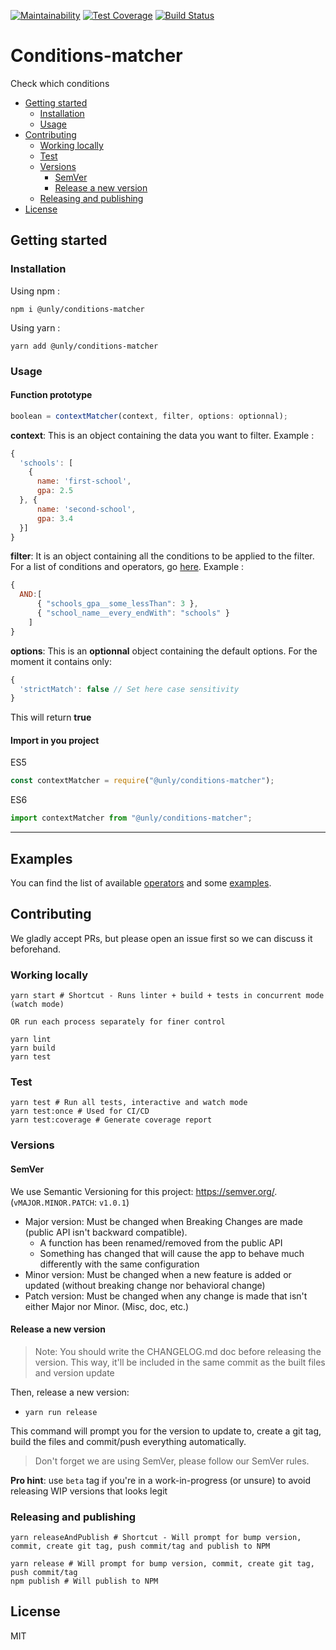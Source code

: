 [![Maintainability](https://api.codeclimate.com/v1/badges/d8318651d334711f79dc/maintainability)](https://codeclimate.com/github/UnlyEd/conditions-matcher/maintainability)
[![Test Coverage](https://api.codeclimate.com/v1/badges/d8318651d334711f79dc/test_coverage)](https://codeclimate.com/github/UnlyEd/conditions-matcher/test_coverage)
[![Build Status](https://codebuild.eu-west-1.amazonaws.com/badges?uuid=eyJlbmNyeXB0ZWREYXRhIjoiWGQ3V2dEdGpUendlc05TRm5RWXZzejJCRDFVb09maFJqSzRmKzh4aUZzSVY3Qk9nZ2hMTmV0Z3VtOUJQYW5Hd3diZnlvMXhFUnhIQjVEc0RnRm9XTnRnPSIsIml2UGFyYW1ldGVyU3BlYyI6Ii9NdXdzQ2JNQ2lLUWZQR04iLCJtYXRlcmlhbFNldFNlcmlhbCI6MX0%3D&branch=master)](https://eu-west-1.console.aws.amazon.com/codesuite/codebuild/projects/conditions-matcher/history)

# Conditions-matcher

Check which conditions

<!-- toc -->

- [Getting started](#getting-started)
  * [Installation](#installation)
  * [Usage](#usage)
- [Contributing](#contributing)
  * [Working locally](#working-locally)
  * [Test](#test)
  * [Versions](#versions)
    + [SemVer](#semver)
    + [Release a new version](#release-a-new-version)
  * [Releasing and publishing](#releasing-and-publishing)
- [License](#license)

<!-- tocstop -->

## Getting started

### Installation

Using npm :
```
npm i @unly/conditions-matcher
```
Using yarn :
```
yarn add @unly/conditions-matcher
```

### Usage

#### Function prototype
```js
boolean = contextMatcher(context, filter, options: optionnal);
```
**context**: This is an object containing the data you want to filter. Example :
```js
{
  'schools': [
    {
      name: 'first-school',
      gpa: 2.5
  }, {
      name: 'second-school',
      gpa: 3.4
  }]
}
```

**filter**: It is an object containing all the conditions to be applied to the filter. For a list of conditions and operators, go [here](./README-CONDITIONS.md). Example :
```js
{
  AND:[
      { "schools_gpa__some_lessThan": 3 },
      { "school_name__every_endWith": "schools" }
    ]
}

```

**options**: This is an **optionnal** object containing the default options. For the moment it contains only:
```js
{
  'strictMatch': false // Set here case sensitivity
}
```

This will return **true**

#### Import in you project
ES5
```js
const contextMatcher = require("@unly/conditions-matcher");
```

ES6
```js
import contextMatcher from "@unly/conditions-matcher";
```

---

## Examples
You can find the list of available [operators](./README-CONDITIONS.md) and some [examples](./examples).

## Contributing

We gladly accept PRs, but please open an issue first so we can discuss it beforehand.

### Working locally

```
yarn start # Shortcut - Runs linter + build + tests in concurrent mode (watch mode)

OR run each process separately for finer control

yarn lint
yarn build
yarn test
```


### Test

```
yarn test # Run all tests, interactive and watch mode
yarn test:once # Used for CI/CD
yarn test:coverage # Generate coverage report
```

### Versions

#### SemVer

We use Semantic Versioning for this project: https://semver.org/. (`vMAJOR.MINOR.PATCH`: `v1.0.1`)

- Major version: Must be changed when Breaking Changes are made (public API isn't backward compatible).
  - A function has been renamed/removed from the public API
  - Something has changed that will cause the app to behave much differently with the same configuration
- Minor version: Must be changed when a new feature is added or updated (without breaking change nor behavioral change)
- Patch version: Must be changed when any change is made that isn't either Major nor Minor. (Misc, doc, etc.)

#### Release a new version

> Note: You should write the CHANGELOG.md doc before releasing the version. 
This way, it'll be included in the same commit as the built files and version update

Then, release a new version:

- `yarn run release`

This command will prompt you for the version to update to, create a git tag, build the files and commit/push everything automatically.

> Don't forget we are using SemVer, please follow our SemVer rules.

**Pro hint**: use `beta` tag if you're in a work-in-progress (or unsure) to avoid releasing WIP versions that looks legit


### Releasing and publishing

```
yarn releaseAndPublish # Shortcut - Will prompt for bump version, commit, create git tag, push commit/tag and publish to NPM

yarn release # Will prompt for bump version, commit, create git tag, push commit/tag
npm publish # Will publish to NPM
```

## License

MIT
